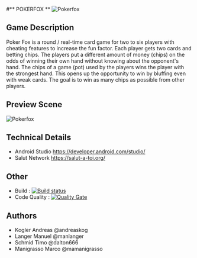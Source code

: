 #** POKERFOX **
![Pokerfox](https://github.com/mamanigrasso/PartyPoker/blob/master/app/src/main/res/drawable-xxhdpi/fox.png)

## Game Description


Poker Fox is a round / real-time card game for two to six players with cheating features to increase the fun factor. 
Each player gets two cards and betting chips. The players put a different amount of money (chips) on the odds of winning 
their own hand without knowing about the opponent's hand. The chips of a game (pot) used by the players wins the player with 
the strongest hand. This opens up the opportunity to win by bluffing even with weak cards. 
The goal is to win as many chips as possible from other players.

## Preview Scene

![Pokerfox](https://github.com/mamanigrasso/PartyPoker/blob/master/app/src/main/res/drawable-xxhdpi/fox.png)


## Technical Details

* Android Studio https://developer.android.com/studio/
* Salut Network https://salut-a-toi.org/

## Other

* Build : [![Build status](https://travis-ci.com/mamanigrasso/PartyPoker.svg?branch=master)](https://travis-ci.com/mamanigrasso/PartyPoker) 
* Code Quality : [![Quality Gate](https://sonarcloud.io/api/project_badges/measure?project=com.sonarqube.examples.standard-sqscanner-travis-project&metric=alert_status)](https://sonarcloud.io/dashboard/index/com.sonarqube.examples.standard-sqscanner-travis-project)

## Authors

* Kogler Andreas @andreaskog
* Langer Manuel @manlanger
* Schmid Timo @dalton666
* Manigrasso Marco @mamanigrasso